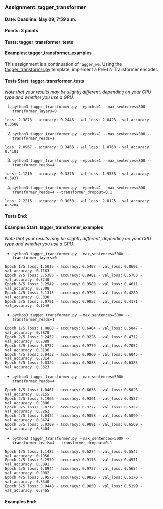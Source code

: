 ### Assignment: tagger_transformer
#### Date: Deadline: May 09, 7:59 a.m.
#### Points: 3 points
#### Tests: tagger_transformer_tests
#### Examples: tagger_transformer_examples

This assignment is a continuation of `tagger_we`. Using the
[tagger_transformer.py](https://github.com/ufal/npfl114/tree/master/labs/11/tagger_transformer.py)
template, implement a Pre-LN Transformer encoder.

#### Tests Start: tagger_transformer_tests
_Note that your results may be slightly different, depending on your CPU type and whether you use a GPU._
1. `python3 tagger_transformer.py --epochs=1 --max_sentences=800 --transformer_layers=0`
```
loss: 2.3873 - accuracy: 0.2446 - val_loss: 2.0423 - val_accuracy: 0.3588
```
2. `python3 tagger_transformer.py --epochs=1 --max_sentences=800 --transformer_heads=1`
```
loss: 2.0967 - accuracy: 0.3463 - val_loss: 1.8760 - val_accuracy: 0.4181
```
3. `python3 tagger_transformer.py --epochs=1 --max_sentences=800 --transformer_heads=4`
```
loss: 2.1210 - accuracy: 0.3376 - val_loss: 1.9558 - val_accuracy: 0.3937
```
4. `python3 tagger_transformer.py --epochs=1 --max_sentences=800 --transformer_heads=4 --transformer_dropout=0.1`
```
loss: 2.2215 - accuracy: 0.3050 - val_loss: 2.0125 - val_accuracy: 0.3264
```
#### Tests End:
#### Examples Start: tagger_transformer_examples
_Note that your results may be slightly different, depending on your CPU type and whether you use a GPU._
- `python3 tagger_transformer.py --max_sentences=5000 --transformer_layers=0`
```
Epoch 1/5 loss: 1.5015 - accuracy: 0.5407 - val_loss: 0.8692 - val_accuracy: 0.7163
Epoch 2/5 loss: 0.5383 - accuracy: 0.8481 - val_loss: 0.5703 - val_accuracy: 0.8240
Epoch 3/5 loss: 0.2542 - accuracy: 0.9589 - val_loss: 0.4611 - val_accuracy: 0.8308
Epoch 4/5 loss: 0.1315 - accuracy: 0.9795 - val_loss: 0.4289 - val_accuracy: 0.8330
Epoch 5/5 loss: 0.0791 - accuracy: 0.9852 - val_loss: 0.4171 - val_accuracy: 0.8348
```
- `python3 tagger_transformer.py --max_sentences=5000 --transformer_heads=1`
```
Epoch 1/5 loss: 1.0808 - accuracy: 0.6464 - val_loss: 0.5847 - val_accuracy: 0.7878
Epoch 2/5 loss: 0.2452 - accuracy: 0.9226 - val_loss: 0.4712 - val_accuracy: 0.8389
Epoch 3/5 loss: 0.0752 - accuracy: 0.9779 - val_loss: 0.7052 - val_accuracy: 0.8136
Epoch 4/5 loss: 0.0432 - accuracy: 0.9860 - val_loss: 0.6045 - val_accuracy: 0.8314
Epoch 5/5 loss: 0.0324 - accuracy: 0.9888 - val_loss: 0.6385 - val_accuracy: 0.8323
```
- `python3 tagger_transformer.py --max_sentences=5000 --transformer_heads=4`
```
Epoch 1/5 loss: 1.0461 - accuracy: 0.6636 - val_loss: 0.5026 - val_accuracy: 0.8155
Epoch 2/5 loss: 0.1966 - accuracy: 0.9391 - val_loss: 0.4557 - val_accuracy: 0.8386
Epoch 3/5 loss: 0.0712 - accuracy: 0.9777 - val_loss: 0.5322 - val_accuracy: 0.8262
Epoch 4/5 loss: 0.0424 - accuracy: 0.9858 - val_loss: 0.5099 - val_accuracy: 0.8474
Epoch 5/5 loss: 0.0309 - accuracy: 0.9891 - val_loss: 0.6569 - val_accuracy: 0.8404
```
- `python3 tagger_transformer.py --max_sentences=5000 --transformer_heads=4 --transformer_dropout=0.1`
```
Epoch 1/5 loss: 1.1482 - accuracy: 0.6274 - val_loss: 0.5542 - val_accuracy: 0.7950
Epoch 2/5 loss: 0.2579 - accuracy: 0.9176 - val_loss: 0.4971 - val_accuracy: 0.8091
Epoch 3/5 loss: 0.0944 - accuracy: 0.9727 - val_loss: 0.5654 - val_accuracy: 0.8082
Epoch 4/5 loss: 0.0573 - accuracy: 0.9820 - val_loss: 0.5170 - val_accuracy: 0.8340
Epoch 5/5 loss: 0.0448 - accuracy: 0.9850 - val_loss: 0.5199 - val_accuracy: 0.8465
```
#### Examples End:
